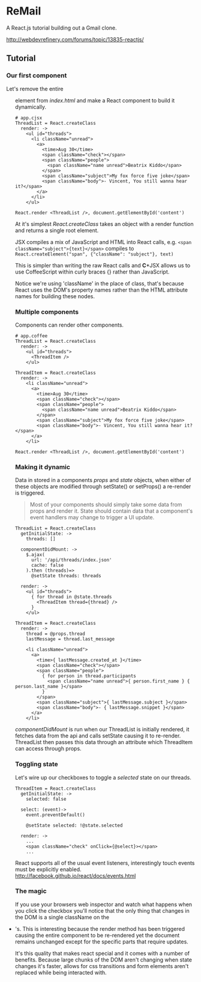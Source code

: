 # ReMail
A React.js tutorial building out a Gmail clone.

http://webdevrefinery.com/forums/topic/13835-reactjs/

## Tutorial

### Our first component

Let's remove the entire <ul id="threads"> element from *index.html* and make a React component to build it dynamically.

```
# app.cjsx
ThreadList = React.createClass
  render: ->
    <ul id="threads">
      <li className="unread">
        <a>
          <time>Aug 30</time>
          <span className="check"></span>
          <span className="people">
            <span className="name unread">Beatrix Kiddo</span>
          </span>
          <span className="subject">My fox force five joke</span>
          <span className="body">- Vincent, You still wanna hear it?</span>
        </a>
      </li>
    </ul>

React.render <ThreadList />, document.getElementById('content')
```

At it's simplest *React.createClass* takes an object with a render function and returns a single root element.

JSX compiles a mix of JavaScript and HTML into React calls, e.g. `<span className="subject">{text}</span>` compiles to `React.createElement("span", {"className": "subject"}, text)`

This is simpler than writing the raw React calls and **C***JSX allows us to use CoffeeScript within curly braces {} rather than JavaScript.

Notice we're using 'className' in the place of class, that's because React uses the DOM's property names rather than the HTML attribute names for building these nodes.

### Multiple components

Components can render other components.

```
# app.coffee
ThreadList = React.createClass
  render: ->
    <ul id="threads">
      <ThreadItem />
    </ul>

ThreadItem = React.createClass
  render: ->
    <li className="unread">
      <a>
        <time>Aug 30</time>
        <span className="check"></span>
        <span className="people">
          <span className="name unread">Beatrix Kiddo</span>
        </span>
        <span className="subject">My fox force five joke</span>
        <span className="body">- Vincent, You still wanna hear it?</span>
      </a>
    </li>

React.render <ThreadList />, document.getElementById('content')
```

### Making it dynamic

Data in stored in a components *props* and *state* objects, when either of these objects are modified through setState() or setProps() a re-render is triggered.

> Most of your components should simply take some data from props and render it.
> State should contain data that a component's event handlers may change to trigger a UI update.

```
ThreadList = React.createClass
  getInitialState: ->
    threads: []

  componentDidMount: ->
    $.ajax(
      url: '/api/threads/index.json'
      cache: false
    ).then (threads)=>
      @setState threads: threads

  render: ->
    <ul id="threads">
      { for thread in @state.threads
        <ThreadItem thread={thread} />
      }
    </ul>

ThreadItem = React.createClass
  render: ->
    thread = @props.thread
    lastMessage = thread.last_message

    <li className="unread">
      <a>
        <time>{ lastMessage.created_at }</time>
        <span className="check"></span>
        <span className="people">
          { for person in thread.participants
            <span className="name unread">{ person.first_name } { person.last_name }</span>
          }
        </span>
        <span className="subject">{ lastMessage.subject }</span>
        <span className="body">- { lastMessage.snippet }</span>
      </a>
    </li>
```

*componentDidMount* is run when our ThreadList is initially rendered, it fetches data from the api and calls setState causing it to re-render. ThreadList then passes this data through an attribute which ThreadItem can access through props.

### Toggling state

Let's wire up our checkboxes to toggle a *selected* state on our threads.
```
ThreadItem = React.createClass
  getInitialState: ->
    selected: false

  select: (event)->
    event.preventDefault()

    @setState selected: !@state.selected

  render: ->
    ...
    <span className="check" onClick={@select}></span>
    ...
```

React supports all of the usual event listeners, interestingly touch events must be explicitly enabled.
http://facebook.github.io/react/docs/events.html

### The magic

If you use your browsers web inspector and watch what happens when you click the checkbox you'll notice that the only thing that changes in the DOM is a single className on the <li>'s.  This is interesting because the render method has been triggered causing the entire component to be re-rendered yet the document remains unchanged except for the specific parts that require updates.

It's this quality that makes react special and it comes with a number of benefits. Because large chunks of the DOM aren't changing when state changes it's faster, allows for css transitions and form elements aren't replaced while being interacted with.
